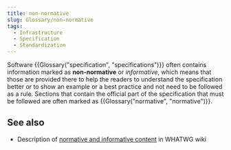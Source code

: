 ```yaml
---
title: non-normative
slug: Glossary/non-normative
tags:
  - Infrastructure
  - Specification
  - Standardization
---
```


Software {{Glossary("specification", "specifications")}} often contains information marked as **non-normative** or _informative_, which means that those are provided there to help the readers to understand the specification better or to show an example or a best practice and not need to be followed as a rule. Sections that contain the official part of the specification that must be followed are often marked as {{Glossary("normative", "normative")}}.

## See also

- Description of [normative and informative content](https://wiki.whatwg.org/wiki/Specs/howto#Content) in WHATWG wiki
